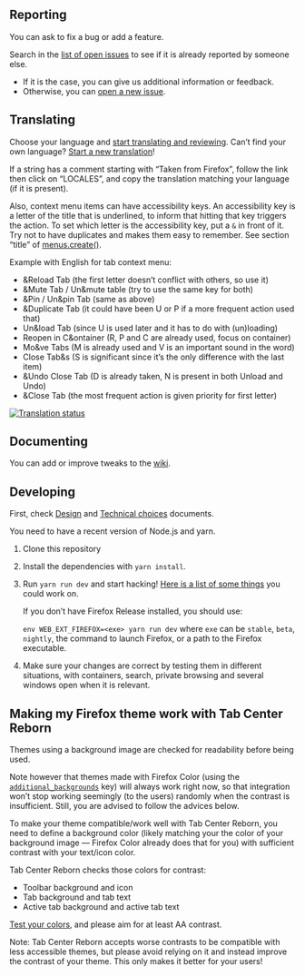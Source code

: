 ## Reporting

You can ask to fix a bug or add a feature.

Search in the [list of open issues](https://framagit.org/ariasuni/tabcenter-reborn/issues?scope=all&utf8=%E2%9C%93&state=opened) to see if it is already reported by someone else.

- If it is the case, you can give us additional information or feedback.
- Otherwise, you can [open a new issue](https://framagit.org/ariasuni/tabcenter-reborn/issues/new?issue%5Bassignee_id%5D=&issue%5Bmilestone_id%5D=).

## Translating

Choose your language and [start translating and reviewing](https://translate.funkwhale.audio/projects/tabcenter-reborn/interface/). Can’t find your own language? [Start a new translation](https://translate.funkwhale.audio/new-lang/tabcenter-reborn/interface/)!

If a string has a comment starting with “Taken from Firefox”, follow the link then click on “LOCALES”, and copy the translation matching your language (if it is present).

Also, context menu items can have accessibility keys. An accessibility key is a letter of the title that is underlined, to inform that hitting that key triggers the action. To set which letter is the accessibility key, put a `&` in front of it. Try not to have duplicates and makes them easy to remember. See section “title” of [menus.create()](https://beta.developer.mozilla.org/en-US/docs/Mozilla/Add-ons/WebExtensions/API/menus/create).

Example with English for tab context menu:

- &Reload Tab (the first letter doesn’t conflict with others, so use it)
- &Mute Tab / Un&mute table (try to use the same key for both)
- &Pin / Un&pin Tab (same as above)
- &Duplicate Tab (it could have been U or P if a more frequent action used that)
- Un&load Tab (since U is used later and it has to do with (un)loading)
- Reopen in C&ontainer (R, P and C are already used, focus on container)
- Mo&ve Tabs (M is already used and V is an important sound in the word)
- Close Tab&s (S is significant since it’s the only difference with the last item)
- &Undo Close Tab (D is already taken, N is present in both Unload and Undo)
- &Close Tab (the most frequent action is given priority for first letter)

[![Translation status](https://translate.funkwhale.audio/widgets/tabcenter-reborn/-/interface/svg-badge.svg)](https://translate.funkwhale.audio/engage/tabcenter-reborn/?utm_source=widget)

## Documenting

You can add or improve tweaks to the [wiki](https://framagit.org/ariasuni/tabcenter-reborn/wikis/home).

## Developing

First, check [Design](https://framagit.org/ariasuni/tabcenter-reborn/blob/main/DESIGN.md) and [Technical choices](https://framagit.org/ariasuni/tabcenter-reborn/blob/main/TECHNICAL.md) documents.

You need to have a recent version of Node.js and yarn.

1. Clone this repository
2. Install the dependencies with `yarn install`.
3. Run `yarn run dev` and start hacking! [Here is a list of some things](https://framagit.org/ariasuni/tabcenter-reborn/issues) you could work on.

   If you don’t have Firefox Release installed, you should use:

   `env WEB_EXT_FIREFOX=<exe> yarn run dev` where `exe` can be `stable`, `beta`, `nightly`, the command to launch Firefox, or a path to the Firefox executable.

4. Make sure your changes are correct by testing them in different situations, with containers, search, private browsing and several windows open when it is relevant.

## Making my Firefox theme work with Tab Center Reborn

Themes using a background image are checked for readability before being used.

Note however that themes made with Firefox Color (using the [`additional_backgrounds`](https://developer.mozilla.org/en-US/docs/Mozilla/Add-ons/WebExtensions/manifest.json/theme#images) key) will always work right now, so that integration won’t stop working seemingly (to the users) randomly when the contrast is insufficient. Still, you are advised to follow the advices below.

To make your theme compatible/work well with Tab Center Reborn, you need to define a background color (likely matching your the color of your background image — Firefox Color already does that for you) with sufficient contrast with your text/icon color.

Tab Center Reborn checks those colors for contrast:

- Toolbar background and icon
- Tab background and tab text
- Active tab background and active tab text

[Test your colors](https://contrast-ratio.com/), and please aim for at least AA contrast.

Note: Tab Center Reborn accepts worse contrasts to be compatible with less accessible themes, but please avoid relying on it and instead improve the contrast of your theme. This only makes it better for your users!
